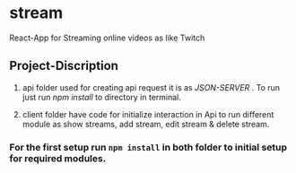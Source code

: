 # stream
React-App for Streaming online videos as like Twitch 

## Project-Discription

1. api folder used for creating api request it is as  *JSON-SERVER* . To run just run *npm install* to directory in terminal.

2. client folder have code for initialize interaction in Api to run different module as show streams, add stream, edit stream & delete stream.




### For the first setup run `npm install` in both folder to initial setup for required modules.